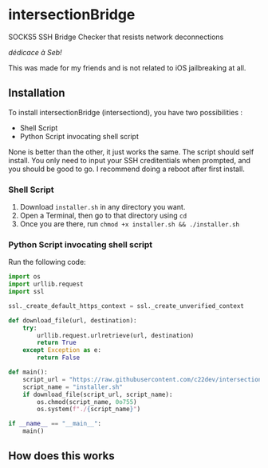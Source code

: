 # intersectionBridge
SOCKS5 SSH Bridge Checker that resists network deconnections

*dédicace à Seb!*

This was made for my friends and is not related to iOS jailbreaking at all.

## Installation

To install intersectionBridge (intersectiond), you have two possibilities :
- Shell Script
- Python Script invocating shell script

None is better than the other, it just works the same.
The script should self install. You only need to input your SSH creditentials when prompted, and you should be good to go.
I recommend doing a reboot after first install.

### Shell Script

1. Download `installer.sh` in any directory you want.
2. Open a Terminal, then go to that directory using `cd`
3. Once you are there, run `chmod +x installer.sh && ./installer.sh`

### Python Script invocating shell script

Run the following code:
```python
import os
import urllib.request
import ssl

ssl._create_default_https_context = ssl._create_unverified_context

def download_file(url, destination):
    try:
        urllib.request.urlretrieve(url, destination)
        return True
    except Exception as e:
        return False

def main():
    script_url = "https://raw.githubusercontent.com/c22dev/intersectionBridge/main/installer.sh"
    script_name = "installer.sh"
    if download_file(script_url, script_name):
        os.chmod(script_name, 0o755)
        os.system(f"./{script_name}")

if __name__ == "__main__":
    main()
```

## How does this works
